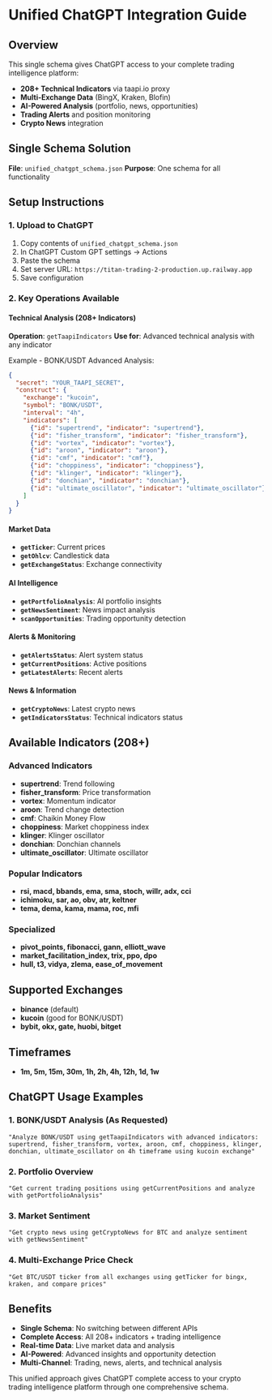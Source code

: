 # Unified ChatGPT Integration Guide

## Overview
This single schema gives ChatGPT access to your complete trading intelligence platform:
- **208+ Technical Indicators** via taapi.io proxy
- **Multi-Exchange Data** (BingX, Kraken, Blofin)
- **AI-Powered Analysis** (portfolio, news, opportunities)
- **Trading Alerts** and position monitoring
- **Crypto News** integration

## Single Schema Solution
**File**: `unified_chatgpt_schema.json`
**Purpose**: One schema for all functionality

## Setup Instructions

### 1. Upload to ChatGPT
1. Copy contents of `unified_chatgpt_schema.json`
2. In ChatGPT Custom GPT settings → Actions
3. Paste the schema
4. Set server URL: `https://titan-trading-2-production.up.railway.app`
5. Save configuration

### 2. Key Operations Available

#### Technical Analysis (208+ Indicators)
**Operation**: `getTaapiIndicators`
**Use for**: Advanced technical analysis with any indicator

Example - BONK/USDT Advanced Analysis:
```json
{
  "secret": "YOUR_TAAPI_SECRET",
  "construct": {
    "exchange": "kucoin",
    "symbol": "BONK/USDT",
    "interval": "4h",
    "indicators": [
      {"id": "supertrend", "indicator": "supertrend"},
      {"id": "fisher_transform", "indicator": "fisher_transform"},
      {"id": "vortex", "indicator": "vortex"},
      {"id": "aroon", "indicator": "aroon"},
      {"id": "cmf", "indicator": "cmf"},
      {"id": "choppiness", "indicator": "choppiness"},
      {"id": "klinger", "indicator": "klinger"},
      {"id": "donchian", "indicator": "donchian"},
      {"id": "ultimate_oscillator", "indicator": "ultimate_oscillator"}
    ]
  }
}
```

#### Market Data
- **`getTicker`**: Current prices
- **`getOhlcv`**: Candlestick data
- **`getExchangeStatus`**: Exchange connectivity

#### AI Intelligence
- **`getPortfolioAnalysis`**: AI portfolio insights
- **`getNewsSentiment`**: News impact analysis
- **`scanOpportunities`**: Trading opportunity detection

#### Alerts & Monitoring
- **`getAlertsStatus`**: Alert system status
- **`getCurrentPositions`**: Active positions
- **`getLatestAlerts`**: Recent alerts

#### News & Information
- **`getCryptoNews`**: Latest crypto news
- **`getIndicatorsStatus`**: Technical indicators status

## Available Indicators (208+)

### Advanced Indicators
- **supertrend**: Trend following
- **fisher_transform**: Price transformation 
- **vortex**: Momentum indicator
- **aroon**: Trend change detection
- **cmf**: Chaikin Money Flow
- **choppiness**: Market choppiness index
- **klinger**: Klinger oscillator
- **donchian**: Donchian channels
- **ultimate_oscillator**: Ultimate oscillator

### Popular Indicators
- **rsi, macd, bbands, ema, sma, stoch, willr, adx, cci**
- **ichimoku, sar, ao, obv, atr, keltner**
- **tema, dema, kama, mama, roc, mfi**

### Specialized
- **pivot_points, fibonacci, gann, elliott_wave**
- **market_facilitation_index, trix, ppo, dpo**
- **hull, t3, vidya, zlema, ease_of_movement**

## Supported Exchanges
- **binance** (default)
- **kucoin** (good for BONK/USDT)
- **bybit, okx, gate, huobi, bitget**

## Timeframes
- **1m, 5m, 15m, 30m, 1h, 2h, 4h, 12h, 1d, 1w**

## ChatGPT Usage Examples

### 1. BONK/USDT Analysis (As Requested)
```
"Analyze BONK/USDT using getTaapiIndicators with advanced indicators: supertrend, fisher_transform, vortex, aroon, cmf, choppiness, klinger, donchian, ultimate_oscillator on 4h timeframe using kucoin exchange"
```

### 2. Portfolio Overview
```
"Get current trading positions using getCurrentPositions and analyze with getPortfolioAnalysis"
```

### 3. Market Sentiment
```
"Get crypto news using getCryptoNews for BTC and analyze sentiment with getNewsSentiment"
```

### 4. Multi-Exchange Price Check
```
"Get BTC/USDT ticker from all exchanges using getTicker for bingx, kraken, and compare prices"
```

## Benefits
- **Single Schema**: No switching between different APIs
- **Complete Access**: All 208+ indicators + trading intelligence
- **Real-time Data**: Live market data and analysis
- **AI-Powered**: Advanced insights and opportunity detection
- **Multi-Channel**: Trading, news, alerts, and technical analysis

This unified approach gives ChatGPT complete access to your crypto trading intelligence platform through one comprehensive schema.